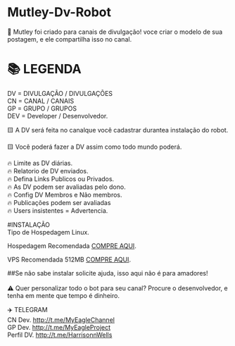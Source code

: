 # Mutley-Dv-Robot
🐶 Mutley foi criado para canais de divulgação!
voce criar o modelo de sua postagem, e ele 
compartilha isso no canal.

# 📚 LEGENDA<Br>
DV = DIVULGAÇÃO / DIVULGAÇÕES<Br>
CN = CANAL / CANAIS<Br>
GP = GRUPO / GRUPOS<Br>
DEV = Developer / Desenvolvedor.<Br>

🟨 A DV será feita no canalque você cadastrar durantea instalação do robot.

🟨 Você poderá fazer a DV assim como todo mundo poderá.
    
🔥 Limite as DV diárias.<Br>
🔥 Relatorio de DV enviados.<Br>
🔥 Defina Links Publicos ou Privados.<Br>
🔥 As DV podem ser avaliadas pelo dono.<Br>
🔥 Config DV Membros e Não membros.<Br>
🔥 Publicações podem ser avaliadas<Br>
🔥 Users insistentes = Advertencia.<Br>

#INSTALAÇÃO<Br>
Tipo de Hospedagem Linux.<Br>
<p> Hospedagem Recomendada
<a href="http://t.me/HarrisonnWells">COMPRE AQUI</a>.
</p>

<p> VPS Recomendada 512MB
<a href="https://www.avirahost.com.br/aff.php?aff=120">COMPRE AQUI</a>.
</p>

##Se não sabe instalar solicite ajuda, isso aqui não é para amadores!<Br><Br>
⚠️ Quer personalizar todo o bot para seu canal? Procure o desenvolvedor, e tenha em mente que tempo é dinheiro.

✈️ TELEGRAM<Br>
CN Dev.   http://t.me/MyEagleChannel <Br>
GP Dev.   http://t.me/MyEagleProject <Br>
Perfil DV.  http://t.me/HarrisonnWells <Br>
